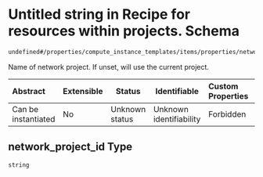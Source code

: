# Untitled string in Recipe for resources within projects. Schema

```txt
undefined#/properties/compute_instance_templates/items/properties/network_project_id
```

Name of network project. If unset, will use the current project.


| Abstract            | Extensible | Status         | Identifiable            | Custom Properties | Additional Properties | Access Restrictions | Defined In                                                                                                          |
| :------------------ | ---------- | -------------- | ----------------------- | :---------------- | --------------------- | ------------------- | ------------------------------------------------------------------------------------------------------------------- |
| Can be instantiated | No         | Unknown status | Unknown identifiability | Forbidden         | Allowed               | none                | [resources.schema.json\*](../../../../../../../../../../tmp/182028425/resources.schema.json "open original schema") |

## network_project_id Type

`string`
